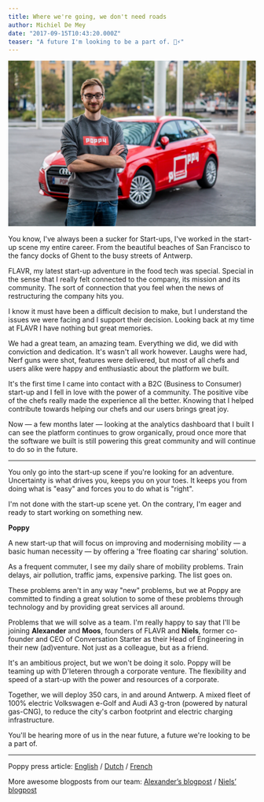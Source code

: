 ```yaml
---
title: Where we're going, we don't need roads
author: Michiel De Mey
date: "2017-09-15T10:43:20.000Z"
teaser: "A future I'm looking to be a part of. 🚗⚡️"
---
```


![Me in front of a Poppy vehicle](poppy_me_car_larger.jpg)

You know, I've always been a sucker for Start-ups, I've worked in the start-up scene my entire career. From the beautiful beaches of San Francisco to the fancy docks of Ghent to the busy streets of Antwerp.

FLAVR, my latest start-up adventure in the food tech was special. Special in the sense that I really felt connected to the company, its mission and its community. The sort of connection that you feel when the news of restructuring the company hits you.

I know it must have been a difficult decision to make, but I understand the issues we were facing and I support their decision. Looking back at my time at FLAVR I have nothing but great memories.

We had a great team, an amazing team. Everything we did, we did with conviction and dedication. It's wasn't all work however. Laughs were had, Nerf guns were shot, features were delivered, but most of all chefs and users alike were happy and enthusiastic about the platform we built.

It's the first time I came into contact with a B2C (Business to Consumer) start-up and I fell in love with the power of a community. The positive vibe of the chefs really made the experience all the better. Knowing that I helped contribute towards helping our chefs and our users brings great joy.

Now — a few months later — looking at the analytics dashboard that I built I can see the platform continues to grow organically, proud once more that the software we built is still powering this great community and will continue to do so in the future.

---

You only go into the start-up scene if you're looking for an adventure. Uncertainty is what drives you, keeps you on your toes. It keeps you from doing what is "easy" and forces you to do what is "right".

I'm not done with the start-up scene yet. On the contrary, I'm eager and ready to start working on something new.

**Poppy**

A new start-up that will focus on improving and modernising mobility — a basic human necessity — by offering a 'free floating car sharing' solution.

As a frequent commuter, I see my daily share of mobility problems.
Train delays, air pollution, traffic jams, expensive parking. The list goes on.

These problems aren't in any way "new" problems, but we at Poppy are committed to finding a great solution to some of these problems through technology and by providing great services all around.

Problems that we will solve as a team. I'm really happy to say that I'll be joining **Alexander** and **Moos**, founders of FLAVR and **Niels**, former co-founder and CEO of Conversation Starter as their Head of Engineering in their new (ad)venture. Not just as a colleague, but as a friend.

It's an ambitious project, but we won't be doing it solo. Poppy will be teaming up with D'Ieteren through a corporate venture. The flexibility and speed of a start-up with the power and resources of a corporate.

Together, we will deploy 350 cars, in and around Antwerp.
A mixed fleet of 100% electric Volkswagen e-Golf and Audi A3 g-tron (powered by natural gas-CNG), to reduce the city's carbon footprint and electric charging infrastructure.

You'll be hearing more of us in the near future, a future we're looking to be a part of.

---

Poppy press article:
[English](https://poppy.be/pressrelease) / [Dutch](https://poppy.be/persbericht) / [French](https://poppy.be/communiquedepresse)

More awesome blogposts from our team:
[Alexander’s blogpost](https://medium.com/@Alexandervanlaer/our-start-up-flavr-evolved-and-so-did-we-92f4af946d39) / [Niels’ blogpost](https://medium.com/@niels.peetermans/a-new-chapter-from-events-to-mobility-4da847cdedd2)
